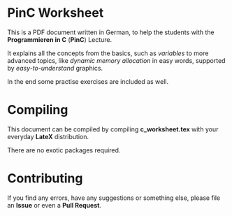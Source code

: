 # PinC Worksheet

This is a PDF document written in German, to help the students with the **Programmieren in C** (**PinC**) Lecture.

It explains all the concepts from the basics, such as *variables* to more advanced topics, like *dynamic memory allocation* in easy words, supported by *easy-to-understand* graphics.

In the end some practise exercises are included as well.

# Compiling

This document can be compiled by compiling **c_worksheet.tex** with your everyday **LateX** distribution.

There are no exotic packages required.

# Contributing

If you find any errors, have any suggestions or something else, please file an **Issue** or even a **Pull Request**.
